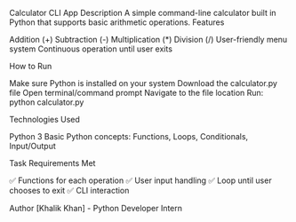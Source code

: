 Calculator CLI App
Description
A simple command-line calculator built in Python that supports basic arithmetic operations.
Features

Addition (+)
Subtraction (-)
Multiplication (*)
Division (/)
User-friendly menu system
Continuous operation until user exits

How to Run

Make sure Python is installed on your system
Download the calculator.py file
Open terminal/command prompt
Navigate to the file location
Run: python calculator.py

Technologies Used

Python 3
Basic Python concepts: Functions, Loops, Conditionals, Input/Output

Task Requirements Met

✅ Functions for each operation
✅ User input handling
✅ Loop until user chooses to exit
✅ CLI interaction

Author
[Khalik Khan] - Python Developer Intern
